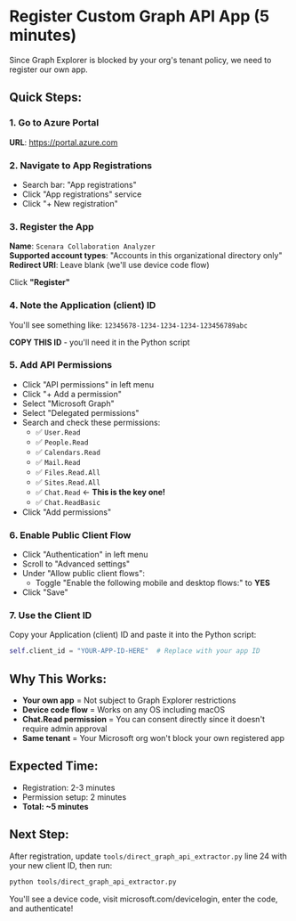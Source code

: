 # Register Custom Graph API App (5 minutes)

Since Graph Explorer is blocked by your org's tenant policy, we need to register our own app.

## Quick Steps:

### 1. Go to Azure Portal
**URL**: https://portal.azure.com

### 2. Navigate to App Registrations
- Search bar: "App registrations"
- Click "App registrations" service
- Click "+ New registration"

### 3. Register the App
**Name**: `Scenara Collaboration Analyzer`  
**Supported account types**: "Accounts in this organizational directory only"  
**Redirect URI**: Leave blank (we'll use device code flow)

Click **"Register"**

### 4. Note the Application (client) ID
You'll see something like: `12345678-1234-1234-1234-123456789abc`

**COPY THIS ID** - you'll need it in the Python script

### 5. Add API Permissions
- Click "API permissions" in left menu
- Click "+ Add a permission"
- Select "Microsoft Graph"
- Select "Delegated permissions"
- Search and check these permissions:
  - ✅ `User.Read`
  - ✅ `People.Read`
  - ✅ `Calendars.Read`
  - ✅ `Mail.Read`
  - ✅ `Files.Read.All`
  - ✅ `Sites.Read.All`
  - ✅ `Chat.Read` ← **This is the key one!**
  - ✅ `Chat.ReadBasic`
- Click "Add permissions"

### 6. Enable Public Client Flow
- Click "Authentication" in left menu
- Scroll to "Advanced settings"
- Under "Allow public client flows":
  - Toggle "Enable the following mobile and desktop flows:" to **YES**
- Click "Save"

### 7. Use the Client ID
Copy your Application (client) ID and paste it into the Python script:

```python
self.client_id = "YOUR-APP-ID-HERE"  # Replace with your app ID
```

## Why This Works:

- **Your own app** = Not subject to Graph Explorer restrictions
- **Device code flow** = Works on any OS including macOS
- **Chat.Read permission** = You can consent directly since it doesn't require admin approval
- **Same tenant** = Your Microsoft org won't block your own registered app

## Expected Time:
- Registration: 2-3 minutes
- Permission setup: 2 minutes
- **Total: ~5 minutes**

## Next Step:
After registration, update `tools/direct_graph_api_extractor.py` line 24 with your new client ID, then run:

```bash
python tools/direct_graph_api_extractor.py
```

You'll see a device code, visit microsoft.com/devicelogin, enter the code, and authenticate!
